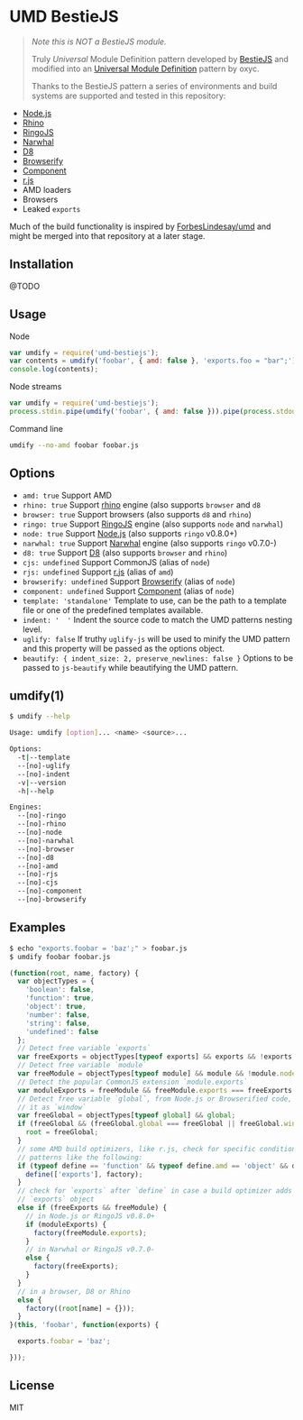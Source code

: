 UMD BestieJS
============

> _Note this is NOT a BestieJS module._
>
> Truly *Universal* Module Definition pattern developed by [BestieJS](https://github.com/bestiejs)
> and modified into an [Universal Module Definition](https://github.com/umdjs/umd) pattern by oxyc.
>
> Thanks to the BestieJS pattern a series of environments and build systems are
> supported and tested in this repository:

- [Node.js][node]
- [Rhino][rhino]
- [RingoJS][ringo]
- [Narwhal][narwhal]
- [D8][d8]
- [Browserify][browserify]
- [Component][component]
- [r.js][rjs]
- AMD loaders
- Browsers
- Leaked `exports`

Much of the build functionality is inspired by
[ForbesLindesay/umd](https://github.com/ForbesLindesay/umd) and might be merged
into that repository at a later stage.

Installation
------------

@TODO

Usage
-----

Node

```js
var umdify = require('umd-bestiejs');
var contents = umdify('foobar', { amd: false }, 'exports.foo = "bar";');
console.log(contents);
```

Node streams

```js
var umdify = require('umd-bestiejs');
process.stdin.pipe(umdify('foobar', { amd: false })).pipe(process.stdout);
```

Command line
```sh
umdify --no-amd foobar foobar.js
```

Options
-------

- `amd: true` Support AMD
- `rhino: true` Support [rhino][rhino] engine (also supports `browser` and `d8`
- `browser: true` Support browsers (also supports `d8` and `rhino`)
- `ringo: true` Support [RingoJS][ringo] engine (also supports `node` and `narwhal`)
- `node: true` Support [Node.js][node] (also supports `ringo` v0.8.0+)
- `narwhal: true` Support [Narwhal][narwhal] engine (also supports `ringo` v0.7.0-)
- `d8: true` Support [D8][d8] (also supports `browser` and `rhino`)
- `cjs: undefined` Support CommonJS (alias of `node`)
- `rjs: undefined` Support [r.js][rjs] (alias of `amd`)
- `browserify: undefined` Support [Browserify][browserify] (alias of `node`)
- `component: undefined` Support [Component][component] (alias of `node`)
- `template: 'standalone'` Template to use, can be the path to a template file or one of the predefined templates available.
- `indent: '  '` Indent the source code to match the UMD patterns nesting level.
- `uglify: false` If truthy `uglify-js` will be used to minify the UMD pattern and this property will be passed as the options object.
- `beautify: { indent_size: 2, preserve_newlines: false }` Options to be passed to `js-beautify` while beautifying the UMD pattern.


umdify(1)
---------

```sh
$ umdify --help

Usage: umdify [option]... <name> <source>...

Options:
  -t|--template
  --[no]-uglify
  --[no]-indent
  -v|--version
  -h|--help

Engines:
  --[no]-ringo
  --[no]-rhino
  --[no]-node
  --[no]-narwhal
  --[no]-browser
  --[no]-d8
  --[no]-amd
  --[no]-rjs
  --[no]-cjs
  --[no]-component
  --[no]-browserify
```

Examples
--------

```sh
$ echo "exports.foobar = 'baz';" > foobar.js
$ umdify foobar foobar.js
```

```js
(function(root, name, factory) {
  var objectTypes = {
    'boolean': false,
    'function': true,
    'object': true,
    'number': false,
    'string': false,
    'undefined': false
  };
  // Detect free variable `exports`
  var freeExports = objectTypes[typeof exports] && exports && !exports.nodeType && exports;
  // Detect free variable `module`
  var freeModule = objectTypes[typeof module] && module && !module.nodeType && module;
  // Detect the popular CommonJS extension `module.exports`
  var moduleExports = freeModule && freeModule.exports === freeExports && freeExports;
  // Detect free variable `global`, from Node.js or Browserified code, and use
  // it as `window`
  var freeGlobal = objectTypes[typeof global] && global;
  if (freeGlobal && (freeGlobal.global === freeGlobal || freeGlobal.window === freeGlobal)) {
    root = freeGlobal;
  }
  // some AMD build optimizers, like r.js, check for specific condition
  // patterns like the following:
  if (typeof define == 'function' && typeof define.amd == 'object' && define.amd) {
    define(['exports'], factory);
  }
  // check for `exports` after `define` in case a build optimizer adds an
  // `exports` object
  else if (freeExports && freeModule) {
    // in Node.js or RingoJS v0.8.0+
    if (moduleExports) {
      factory(freeModule.exports);
    }
    // in Narwhal or RingoJS v0.7.0-
    else {
      factory(freeExports);
    }
  }
  // in a browser, D8 or Rhino
  else {
    factory((root[name] = {}));
  }
}(this, 'foobar', function(exports) {

  exports.foobar = 'baz';

}));
```

License
-------

MIT

[node]: http://nodejs.org/
[component]: http://component.io/
[browserify]: http://browserify.org/
[d8]: http://code.google.com/p/v8/
[ringo]: http://ringojs.org
[rhino]: https://developer.mozilla.org/en-US/docs/Rhino
[narwhal]: https://github.com/280north/narwhal
[rjs]: http://requirejs.org/docs/optimization.html
